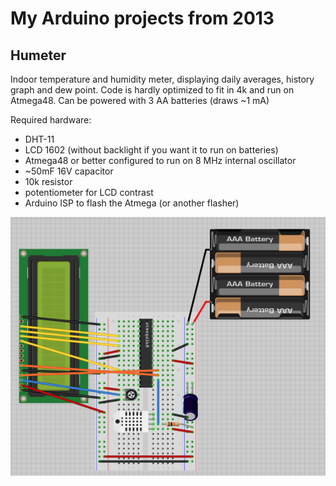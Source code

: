 # My Arduino projects from 2013

## Humeter
Indoor temperature and humidity meter, displaying daily averages, history graph and dew point. 
Code is hardly optimized to fit in 4k and run on Atmega48.
Can be powered with 3 AA batteries (draws ~1 mA)

Required hardware: 
* DHT-11
* LCD 1602 (without backlight if you want it to run on batteries)
* Atmega48 or better configured to run on 8 MHz internal oscillator
* ~50mF 16V capacitor
* 10k resistor
* potentiometer for LCD contrast
* Arduino ISP to flash the Atmega (or another flasher)

![image](humeter-bredboard.png)
